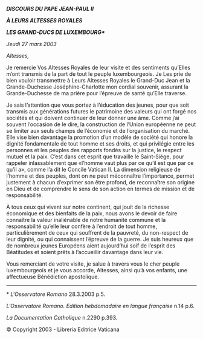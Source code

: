 ***DISCOURS DU PAPE JEAN-PAUL II***

***À LEURS ALTESSES ROYALES***

***LES GRAND-DUCS DE LUXEMBOURG\****

*Jeudi 27 mars 2003*

*Altesses,*

Je remercie Vos Altesses Royales de leur visite et des sentiments qu’Elles m’ont transmis de la part de tout le peuple luxembourgeois. Je Les prie de bien vouloir transmettre à Leurs Altesses Royales le Grand-Duc Jean et la Grande-Duchesse Joséphine-Charlotte mon cordial souvenir, assurant la Grande-Duchesse de ma prière pour l’épreuve de santé qu’Elle traverse.

Je sais l’attention que vous portez à l’éducation des jeunes, pour que soit transmis aux générations futures le patrimoine des valeurs qui ont forgé nos sociétés et qui doivent continuer de leur donner une âme. Comme j’ai souvent l’occasion de le dire, la construction de l’Union européenne ne peut se limiter aux seuls champs de l’économie et de l’organisation du marché. Elle vise bien davantage la promotion d’un modèle de société qui honore la dignité fondamentale de tout homme et ses droits, et qui privilégie entre les personnes et les peuples des rapports fondés sur la justice, le respect mutuel et la paix. C’est dans cet esprit que travaille le Saint-Siège, pour rappeler inlassablement que «l’homme vaut plus par ce qu’il est que par ce qu’il a», comme l’a dit le Concile Vatican II. La dimension religieuse de l’homme et des peuples, dont on ne peut méconnaître l’importance, permet justement à chacun d’exprimer son être profond, de reconnaître son origine en Dieu et de comprendre le sens de son action en termes de mission et de responsabilité.

À tous ceux qui vivent sur notre continent, qui jouit de la richesse économique et des bienfaits de la paix, nous avons le devoir de faire connaître la valeur inaliénable de notre humanité commune et la responsabilité qu’elle leur confère à l’endroit de tout homme, particulièrement de ceux qui souffrent de la pauvreté, du non-respect de leur dignité, ou qui connaissent l’épreuve de la guerre. Je suis heureux que de nombreux jeunes Européens aient aujourd’hui soif de l’esprit des Béatitudes et soient prêts à l’accueillir davantage dans leur vie.

Vous remerciant de votre visite, je salue à travers vous le cher peuple luxembourgeois et je vous accorde, Altesses, ainsi qu’à vos enfants, une affectueuse Bénédiction apostolique.

* * *

\* *L'Osservatore Romano* 28.3.2003 p.5.

*L'Osservatore Romano. Edition hebdomadaire en langue française* n.14 p.6.

*La Documentation Catholique* n.2290 p.393.

© Copyright 2003 - Libreria Editrice Vaticana